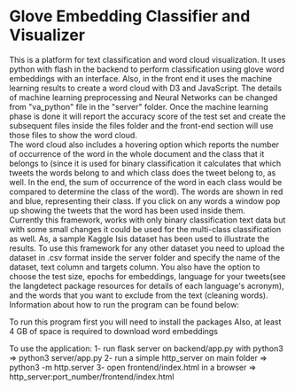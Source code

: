 # Glove Embedding Classifier and Visualizer
 This is a platform for text classification and word cloud visualization. It uses python with flash in the backend to perform classification using glove word embeddings with an interface. Also, in the front end it uses the machine learning results to create a word cloud with D3 and JavaScript. 
The details of machine learning preprocessing and Neural Networks can be changed from "va_python" file in the "server" folder. Once the machine learning phase is done it will report the accuracy score of the test set and create the subsequent files inside the files folder and the front-end section will use those files to show the word cloud.  
The word cloud also includes a hovering option which reports the number of occurrence of the word in the whole document and the class that it belongs to (since it is used for binary classification it calculates that which tweets the words belong to and which class does the tweet belong to, as well. In the end, the sum of occurrence of the word in each class would be compared to determine the class of the word). The words are shown in red and blue, representing their class. If you click on any words a window pop up showing the tweets that the word has been used inside them.  
Currently this framework, works with only binary classification text data but with some small changes it could be used for the multi-class classification as well. 
As, a sample Kaggle Isis dataset has been used to illustrate the results.
To use this framework for any other dataset you need to upload the dataset in .csv format inside the server folder and specify the name of the dataset, text column and targets column. You also have the option to choose the test size, epochs for embeddings, language for your tweets(see the langdetect package resources for details of each language's acronym), and the words that you want to exclude from the text (cleaning words).  
Information about how to run the program can be found below:


To run this program first you will need to install the packages
Also, at least 4 GB of space is required to download word embeddings



To use the application:
1- run flask server on backend/app.py with python3 => python3 server/app.py
2- run a simple http_server on main folder => python3 -m http.server
3- open frontend/index.html in a browser => http_server:port_number/frontend/index.html

